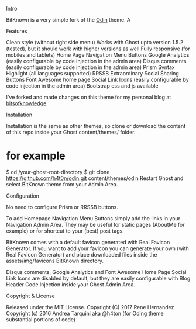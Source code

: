 Intro

BitKnown is a very simple fork of the [Odin](https://github.com/h4t0n/odin) theme. A

Features

Clean style (without right side menu)
Works with Ghost upto version 1.5.2 (tested), but it should work with higher versions as well
Fully responsive (for mobiles and tablets)
Home Page Navigation Menu Buttons
Google Analytics (easily configurable by code injection in the admin area)
Disqus comments (easily configurable by code injection in the admin area)
Prism Syntax Highlight (all languages supported)
RRSSB Extraordinary Social Sharing Buttons
Font Awesome home page Social Link Icons (easily configurable by code injection in the admin area)
Bootstrap css and js available

I've forked and made changes on this theme for my personal blog at [bitsofknowledge](https://bitsofknowledge.net).

Installation

Installation is the same as other themes, so clone or download the content of this repo inside your Ghost content/themes/ folder.

# for example
$ cd /your-ghost-root-directory
$ git clone https://github.com/h4t0n/odin.git content/themes/odin
Restart Ghost and select BitKnown theme from your Admin Area.

Configuration

No need to configure Prism or RRSSB buttons.

To add Homepage Navigation Menu Buttons simply add the links in your Navigation Admin Area. They may be useful for static pages (AboutMe for example) or for shortcut to your (best) post tags.

BitKnown comes with a default favicon generated with Real Favicon Generator. If you want to add your favicon you can generate your own (with Real Favicon Generator) and place downloaded files inside the assets/img/favicons BitKnown directory.

Disqus comments, Google Analytics and Font Awesome Home Page Social Link Icons are disabled by default, but they are easily configurable with Blog Header Code Injection inside your Ghost Admin Area.

<script>
// to enable Google Analytics
var ga_id = 'YOUR-UA-ID_HERE';

// to enable Disqus
var disqus_shortname = 'YOUR_DISQUS_SHORTNAME'


// to enable Social Link Icons add the social_link object
// with the pair key/value -> social_network/link
// NB: the key is used to include the right icon from Font Awesome
// (you can include any Font Awesome icon)

// Example1: default social network icons
var social_link = {
    'twitter': 'twitter_url',
    'linkedin': 'linkedin_url',
    'github': 'github_url',
    'rss':'your_rss_feed'
    // you can add more icons
}

// Example2: squared social network icons
var social_link = {
    'twitter-square': 'twitter_url',
    'linkedin-square': 'linkedin_url',
    'github-square': 'github_url',
    'rss':'your_rss_feed'
    // you can add more icons
}

</script>

Copyright & License

Released under the MIT License.
Copyright (C) 2017 Rene Hernandez
Copyright (c) 2016 Andrea Tarquini aka @h4ton (for Oding theme substantial portions of code)